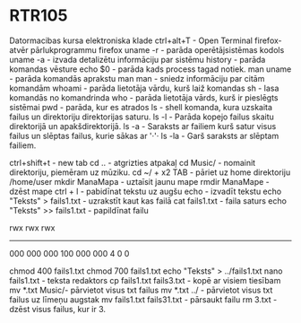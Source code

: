 # RTR105
Datormacibas kursa elektroniska klade
ctrl+alt+T - Open Terminal
firefox- atvēr pārlukprogrammu firefox
uname -r - parāda operētājsistēmas kodols
uname -a - izvada detalizētu informāciju par sistēmu
history - parāda komandas vēsture
echo $0 - parāda kads process tagad notiek.
man uname - parāda komandās aprakstu
man man - sniedz informāciju par citām komandām
whoami - parāda lietotāja vārdu, kurš laiž komandas
sh - lasa komandās no komandrinda
who - parāda lietotāja vārds, kurš ir pieslēgts sistēmai
pwd - parāda, kur es atrados
ls - shell komanda, kura uzskaita failus un direktoriju direktorijas saturu.
ls -l - Parāda kopejo failus skaitu direktorijā un apakšdirektorijā.
ls -a - Saraksts ar failiem kurš satur visus failus un slēptas failus, kurie sākas ar '·'·
ls -la - Garš saraksts ar slēptam failiem.

ctrl+shift+t - new tab
cd .. - atgrizties atpakaļ
cd Music/ - nomainit direktoriju, piemēram uz mūziku.
cd ~/ + x2 TAB - pāriet uz home direktoriju /home/user
mkdir ManaMapa - uztaīsit jaunu mape
rmdir ManaMape - dzēst mape
ctrl + l - pabidīnat tekstu uz augšu
echo - izvadīt tekstu
echo "Teksts" > fails1.txt - uzrakstīt kaut kas failā
cat fails1.txt - faila saturs
echo "Teksts" >> fails1.txt - papildīnat failu

rwx rwx rwx
_ __ _
000 000 000
100 000 000
4 0 0

chmod 400 fails1.txt
chmod 700 fails1.txt
echo "Teksts" > ../fails1.txt
nano fails1.txt - teksta redaktors
cp fails1.txt fails3.txt - kopē ar visiem tiesībam
mv *.txt Music/- pārvietot visus txt failus
mv *.txt ../ - pārvietot visus txt failus uz līmeņu augstak
mv fails1.txt fails31.txt - pārsaukt failu
rm 3.txt - dzēst visus failus, kur ir 3.
